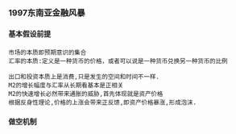### 1997东南亚金融风暴

#### 基本假设前提
```text
市场的本质即预期意识的集合
汇率的本质:定义是一种货币的价格，或者可以说是一种货币兑换另一种货币的比例

出口和投资本质上是消费,只是发生的空间和时间不一样.
M2的增长幅度与汇率从长期看基本是正相关
M2的快速增长必然带来通胀的威胁,首先体现就是资产价格
根据反身性理论,价格的上涨会带来正反馈,即资产价格暴涨,形成泡沫.
```
#### 做空机制
```text

```






